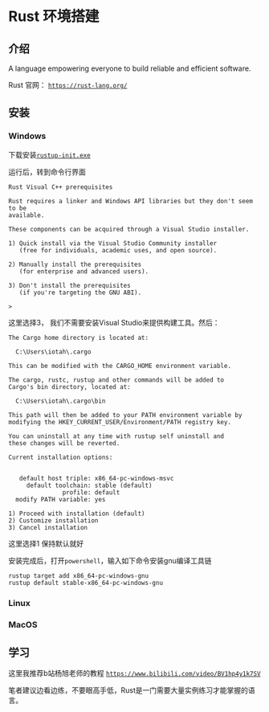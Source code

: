 Rust 环境搭建
============================

介绍
----------------------------
A language empowering everyone
to build reliable and efficient software.


Rust 官网： [`https://rust-lang.org/`](https://rust-lang.org/)

安装
-----------------------------

### Windows
下载安装[`rustup-init.exe`](https://static.rust-lang.org/rustup/dist/x86_64-pc-windows-msvc/rustup-init.exe)

运行后，转到命令行界面
```shell
Rust Visual C++ prerequisites

Rust requires a linker and Windows API libraries but they don't seem to be
available.

These components can be acquired through a Visual Studio installer.

1) Quick install via the Visual Studio Community installer
   (free for individuals, academic uses, and open source).

2) Manually install the prerequisites
   (for enterprise and advanced users).

3) Don't install the prerequisites
   (if you're targeting the GNU ABI).

>
```
这里选择3， 我们不需要安装Visual Studio来提供构建工具。然后：
```shell
The Cargo home directory is located at:

  C:\Users\iotah\.cargo

This can be modified with the CARGO_HOME environment variable.

The cargo, rustc, rustup and other commands will be added to
Cargo's bin directory, located at:

  C:\Users\iotah\.cargo\bin

This path will then be added to your PATH environment variable by
modifying the HKEY_CURRENT_USER/Environment/PATH registry key.

You can uninstall at any time with rustup self uninstall and
these changes will be reverted.

Current installation options:


   default host triple: x86_64-pc-windows-msvc
     default toolchain: stable (default)
               profile: default
  modify PATH variable: yes

1) Proceed with installation (default)
2) Customize installation
3) Cancel installation
```
这里选择1 保持默认就好

安装完成后，打开`powershell`，输入如下命令安装gnu编译工具链
```shell
rustup target add x86_64-pc-windows-gnu
rustup default stable-x86_64-pc-windows-gnu
```

### Linux

### MacOS

学习
-----------------------------

这里我推荐b站杨旭老师的教程
[`https://www.bilibili.com/video/BV1hp4y1k7SV`](https://www.bilibili.com/video/BV1hp4y1k7SV)

笔者建议边看边练，不要眼高手低，Rust是一门需要大量实例练习才能掌握的语言。